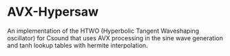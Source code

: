 # AVX-Hypersaw
An implementation of the HTWO (Hyperbolic Tangent Waveshaping oscillator) for Csound that uses AVX processing in the sine wave generation and tanh lookup tables with hermite interpolation.
